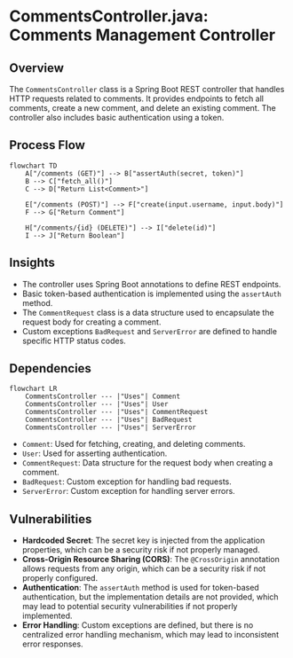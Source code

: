 # CommentsController.java: Comments Management Controller

## Overview
The `CommentsController` class is a Spring Boot REST controller that handles HTTP requests related to comments. It provides endpoints to fetch all comments, create a new comment, and delete an existing comment. The controller also includes basic authentication using a token.

## Process Flow
```mermaid
flowchart TD
    A["/comments (GET)"] --> B["assertAuth(secret, token)"]
    B --> C["fetch_all()"]
    C --> D["Return List<Comment>"]

    E["/comments (POST)"] --> F["create(input.username, input.body)"]
    F --> G["Return Comment"]

    H["/comments/{id} (DELETE)"] --> I["delete(id)"]
    I --> J["Return Boolean"]
```

## Insights
- The controller uses Spring Boot annotations to define REST endpoints.
- Basic token-based authentication is implemented using the `assertAuth` method.
- The `CommentRequest` class is a data structure used to encapsulate the request body for creating a comment.
- Custom exceptions `BadRequest` and `ServerError` are defined to handle specific HTTP status codes.

## Dependencies
```mermaid
flowchart LR
    CommentsController --- |"Uses"| Comment
    CommentsController --- |"Uses"| User
    CommentsController --- |"Uses"| CommentRequest
    CommentsController --- |"Uses"| BadRequest
    CommentsController --- |"Uses"| ServerError
```

- `Comment`: Used for fetching, creating, and deleting comments.
- `User`: Used for asserting authentication.
- `CommentRequest`: Data structure for the request body when creating a comment.
- `BadRequest`: Custom exception for handling bad requests.
- `ServerError`: Custom exception for handling server errors.

## Vulnerabilities
- **Hardcoded Secret**: The secret key is injected from the application properties, which can be a security risk if not properly managed.
- **Cross-Origin Resource Sharing (CORS)**: The `@CrossOrigin` annotation allows requests from any origin, which can be a security risk if not properly configured.
- **Authentication**: The `assertAuth` method is used for token-based authentication, but the implementation details are not provided, which may lead to potential security vulnerabilities if not properly implemented.
- **Error Handling**: Custom exceptions are defined, but there is no centralized error handling mechanism, which may lead to inconsistent error responses.
